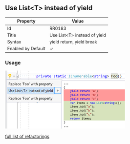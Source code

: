 ## Use List\<T\> instead of yield

| Property | Value |
| -------- | ----- |
| Id | RR0183 |
| Title | Use List\<T\> instead of yield |
| Syntax | yield return, yield break |
| Enabled by Default | &#x2713; |

### Usage

![Use List\<T\> instead of yield](../../images/refactorings/UseListInsteadOfYield.png)

[full list of refactorings](Refactorings.md)